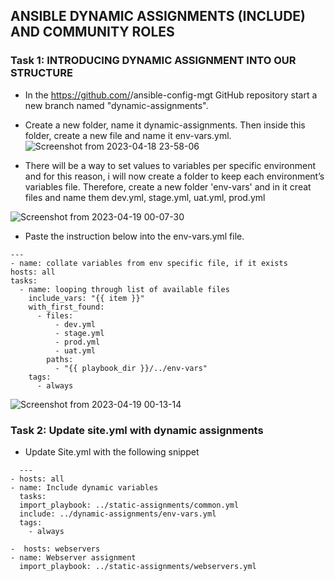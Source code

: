 ## ANSIBLE DYNAMIC ASSIGNMENTS (INCLUDE) AND COMMUNITY ROLES
### Task 1: INTRODUCING DYNAMIC ASSIGNMENT INTO OUR STRUCTURE

* In the https://github.com/<your-name>/ansible-config-mgt GitHub repository start a new branch named "dynamic-assignments".

* Create a new folder, name it dynamic-assignments. Then inside this folder, create a new file and name it env-vars.yml. 
![Screenshot from 2023-04-18 23-58-06](https://user-images.githubusercontent.com/110517150/232922782-5b08e2a5-b53a-4d3b-9823-1ecc88842889.png)

 * There will be a way to set values to variables per specific environment and for this reason, i will now create a folder to keep each environment’s variables file. Therefore, create a new folder 'env-vars' and in it creat files and name them dev.yml, stage.yml, uat.yml, prod.yml
  
  ![Screenshot from 2023-04-19 00-07-30](https://user-images.githubusercontent.com/110517150/232923864-143b841e-026b-4368-a76d-076bc97e3fb3.png)
  
  * Paste the instruction below into the env-vars.yml file.
  ```
---
- name: collate variables from env specific file, if it exists
  hosts: all
  tasks:
    - name: looping through list of available files
      include_vars: "{{ item }}"
      with_first_found:
        - files:
            - dev.yml
            - stage.yml
            - prod.yml
            - uat.yml
          paths:
            - "{{ playbook_dir }}/../env-vars"
      tags:
        - always
```
  ![Screenshot from 2023-04-19 00-13-14](https://user-images.githubusercontent.com/110517150/232924520-ecb2fe16-19d7-439c-b724-3a3bc7d1b3f8.png)

### Task 2: Update site.yml with dynamic assignments
* Update Site.yml with the following snippet
```
  ---
- hosts: all
- name: Include dynamic variables 
  tasks:
  import_playbook: ../static-assignments/common.yml 
  include: ../dynamic-assignments/env-vars.yml
  tags:
    - always

-  hosts: webservers
- name: Webserver assignment
  import_playbook: ../static-assignments/webservers.yml
  
```
  
